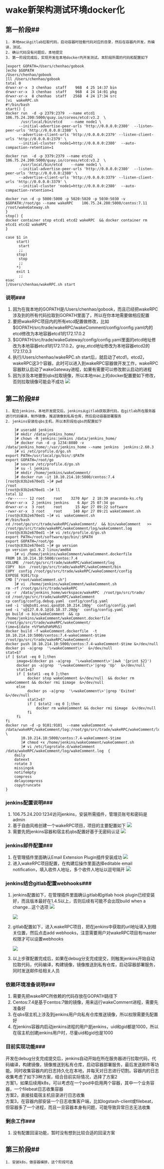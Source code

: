 # wake新架构测试环境docker化 #

## 第一阶段##
    1. 本地mac从gitlab拉取代码，启动容器时挂载代码对应的目录，然后在容器内开发，热编译，测试。
    2. 确认代码没有问题后，本地提交
    3. 第一阶段完成后，实现开发在本地docker内开发测试。本阶段所需的代码和配置如下
```
]export GOPATH=/Users/chenhao/gobook
]echo $GOPATH
/Users/chenhao/gobook
]ll /Users/chenhao/gobook
total 0
drwxr-xr-x  3 chenhao  staff    96B  4 25 14:37 bin
drwxr-xr-x  3 chenhao  staff    96B  4 24 14:01 pkg
drwxr-xr-x  8 chenhao  staff   256B  4 24 17:34 src
]vi  wakeRPC.sh
#!/bin/bash
start() {
docker run  -d -p 2379:2379  --name etcd1   106.75.24.200:5000/quay.io/coreos/etcd:v3.2  \
       /usr/local/bin/etcd    --name node1 \
      --initial-advertise-peer-urls 'http://0.0.0.0:2380'  --listen-peer-urls 'http://0.0.0.0:2380' \
      --advertise-client-urls 'http://0.0.0.0:2379' --listen-client-urls 'http://0.0.0.0:2379' \
      --initial-cluster 'node1=http://0.0.0.0:2380'  --auto-compaction-retention=1

docker run  -d -p 3379:2379 --name etcd2   106.75.24.200:5000/quay.io/coreos/etcd:v3.2  \
       /usr/local/bin/etcd    --name node1 \
      --initial-advertise-peer-urls 'http://0.0.0.0:2380'  --listen-peer-urls 'http://0.0.0.0:2380' \
      --advertise-client-urls 'http://0.0.0.0:3379' --listen-client-urls 'http://0.0.0.0:3379' \
      --initial-cluster 'node1=http://0.0.0.0:2380'  --auto-compaction-retention=1

docker run -d -p 5000:5000 -p 5020:5020 -p 5030:5030 -v $GOPATH:/root/go --name wakeRPC    106.75.24.200:5000/centos:7.11 /root/wakeGateway.sh
}
stop() {
docker container stop etcd1 etcd2 wakeRPC  && docker container rm etcd1 etcd2 wakeRPC
}

case $1 in
     start)
      start
      ;;
     stop)
      stop
      ;;
     *)
     exit 1
      ;;
esac
]/Users/chenhao/wakeRPC.sh start  
```
### 说明###
1. 因为在我本地的GOPATH是/Users/chenhao/gobook，而且已经把wakeRPC涉及到的所有代码拉取到GOPATH里面了，所以在你本地需要做相应配置
2. 要把wakeRPC项目内的所有etcd配置做修改，比如$GOPATH/src/trade/wakeRPC/wakeComment/config/config.yaml内的etcd修改为本地容器etcd1的172.17.0.2
3. $GOPATH/src/trade/wakeGateway/config/config.yaml里面的etcd地址修改为本地容器etcd1的172.17.0.2，gray_etcd地址修改为本地容器etcd2的172.17.0.3
4. 执行/Users/chenhao/wakeRPC.sh start后，就启动了etcd1，etcd2，wakeRPC这3个容器，此时可以进入到wakeRPC容器做开发工作，wakeRPC容器默认启动了wakeGateway进程，如果有需要可以修改默认启动的进程
5. 因为涉及本地要到qbs拉取镜像，所以本地mac上的docker配置要如下修改，否则拉取镜像可能会不成功
  ![](images/picture14.png)

## 第二阶段##
    1. 配合jenkins，本地开发提交后，jenkins从gitlab获取源代码，在gitlab所在服务器进行代码编译，制作镜像，推送镜像到私有仓库，然后启动容器部署服务
    2. jenkins安装在qbs主机，所以本阶段在qbs的配置如下
```
    ]# useradd jenkins
    ]# mkdir /data/jenkins_home/
    ]# chown -R jenkins:jenkins /data/jenkins_home/
    ]# docker run -d -p 1234:8080 -v /data/jenkins_home/:/var/jenkins_home --name jenkins  jenkins:2.60.3
    ]# vi /etc/profile.d/go.sh
export PATH=/usr/local/go/bin/:$PATH
export GOPATH=/root/go
    ]# source /etc/profile.d/go.sh
    ]# su -l jenkins 
    ]# mkdir /home/jenkins/wakeComment/
    ]# docker run -it 10.10.214.10:5000/centos:7.4
[root@c83b2e670ed1 ~]# pwd
/root
[root@c83b2e670ed1 ~]# ll
total 12
-rw------- 12 root    root    3270 Apr  2 18:39 anaconda-ks.cfg
drwxr-xr-x  2 jenkins jenkins    6 Apr 25 07:34 go
drwxr-xr-x  3 root    root      15 Apr 27 09:22 software
-rwxr-xr-x  3 root    root     140 Apr 27 09:21 wakeComment.sh
[root@c83b2e670ed1 ~]# vi  wakeComment.sh
#!/bin/bash
cd /root/go/src/trade/wakeRPC/wakeComment/  && bin/wakeComment   >> /root/go/src/trade/wakeRPC/wakeComment/log/wakeComment.log
[root@c83b2e670ed1 ~]# vi /etc/profile.d/go.sh
export PATH=/root/software/go/bin/:$PATH
export GOPATH=/root/go
[root@c83b2e670ed1 ~]# go version
go version go1.9.2 linux/amd64
    ]# vi /home/jenkins/wakeComment/wakeComment.dockerfile
FROM 10.10.214.10:5000/centos:7.4
VOLUME  /root/go/src/trade/wakeRPC/wakeComment/log
COPY  bin  /root/go/src/trade/wakeRPC/wakeComment/bin
COPY  config /root/go/src/trade/wakeRPC/wakeComment/config
EXPOSE 9101/tcp
CMD ["/root/wakeComment.sh"]
    ]# vi  /home/jenkins/wakeComment/wakeComment.sh
rm -rf /root/go/src/trade/wakeRPC
cp -r  /data/jenkins_home/workspace/wakeRPC  /root/go/src/trade/
cd /root/go/src/trade/wakeRPC/wakeComment
cp config/config.debug.yaml  config/config.yaml
sed -i 's@qbs01.enai.qas@10.10.214.10@g'  config/config.yaml
sed -i 's@127.0.0.1@10.10.37.20@g'  config/config.yaml
go build -o bin/wakeComment  && cp /home/jenkins/wakeComment/wakeComment.dockerfile /root/go/src/trade/wakeRPC/wakeComment/
time=$(date +%Y%m%d%H%M%S)
docker build -f wakeComment.dockerfile  -t  10.10.214.10:5000/centos:7.4-wakeComment-$time   /root/go/src/trade/wakeRPC/wakeComment/
docker push 10.10.214.10:5000/centos:7.4-wakeComment-$time &>/dev/null
docker ps -a|grep  '\<wakeComment\>'  &>/dev/null
stat=$?
if [ $stat -eq 0 ];then
     image=$(docker ps -a|grep  '\<wakeComment\>'|awk '{print $2}')
     docker ps -a|grep  '\<wakeComment\>'|grep 'Up'  &>/dev/null
     stat1=$?
     if [ $stat1 -eq 0 ];then
          docker stop wakeComment &>/dev/null  && docker rm wakeComment && docker rmi $image  &>/dev/null
     else
          docker ps -a|grep  '\<wakeComment\>'|grep 'Exited'  &>/dev/null
          stat2=$?
          if [ $stat2 -eq 0 ];then
              docker rm wakeComment && docker rmi $image  &>/dev/null
          fi
     fi
fi
docker run -d -p 9101:9101  --name wakeComment -v /data/wakeRPC/wakeComment/log:/root/go/src/trade/wakeRPC/wakeComment/log  \
       10.10.214.10:5000/centos:7.4-wakeComment-$time
       ]# chmod +x /home/jenkins/wakeComment/wakeComment.sh
       ]# vi /etc/logrotate.d/wakeComment
/data/wakeRPC/wakeComment/log/wakeComment.log  {
    daily
    dateext
    rotate 3
    missingok
    notifempty
    compress
    delaycompress
    copytruncate
}
```
### jenkins配置说明###
1. 106.75.24.200:1234访问jenkins，安装所需插件，管理员账号和密码是admin
2. 基于自由风格创建一个wakeRPC项目，项目的主要配置如下
   ![](images/picture15.png)
3. 需要先把jenkins容器和宿主机qbs配置好基于无密码认证
   ![](images/picture16.png)

### jenkins邮件配置###
1. 在管理插件里面确认Email Extension Plugin插件安装成功
   ![](images/picture17.png)
2. 进入wakeRPC项目配置，在构建后操作里面选择editable email notification，填入收件人地址，多个收件人地址以逗号隔开
   ![](images/picture18.png)

### jenkins结合gitlab配置webhooks###
1. jenkins配置如下，在管理插件里面确认gitlab和gitlab hook plugin已经安装好，而且版本最好在1.4.5以上，否则后续有可能不会出现build when a change…这个选项
   ![](images/picture19.png)

   ![](images/picture20.png)
2. gitlab配置如下，进入wakeRPC项目，把在jenkins中获取的url地址填入到相关位置，然后点击add webhooks，注意需要用户对wakeRPC项目有master权限才可以设置webhooks

   ![](images/picture21.png)
3. 以上步骤配置完成后，如果在debug分支完成提交，则触发jenkins开始自动拉取代码，代码编译，构建镜像，镜像推送到私有仓库，启动容器部署服务，同时发送邮件给相关人员

### 依赖环境准备说明###
1. 需要先把wakeRPC所依赖的代码存放在GOPATH路径下
2. Centos:7.4是基于centos:7做的镜像，用来运行wakeComment进程，需要先准备好
3. 在qbs宿主机上涉及到jenkins用户向私有仓库推送镜像，所以权限需要先配置好
4. 在jenkins容器内启动jenkins进程的用户是jenkins，uid和gid都是1000，所以在宿主机创建jenkins用户时，尽量uid和gid也是1000


### 目前实现功能###
开发在debug分支完成提交后，jenkins自动开始在所在服务器进行拉取代码，代码编译，构建镜像，镜像推送到私有仓库，启动容器部署服务，最后发送邮件等功能。同时收集容器内的日志持久化在本地，并每天对日志进行切割。容器内的日志收集考虑了如下3种方案，结合目前实际情况，选择了方案2  
   方案1，如果后续用k8s，可以考虑在一个pod中启用两个容器，其中一个业务容器，一个filebeat日志收集容器  
   方案2，直接挂载宿主机目录进行日志收集  
   方案3，在容器内部安装一个日志收集客户端，比如logstash-client或filebeat，但容器多了一个进程，而且一旦容器本身有问题，可能导致异常日志无法收集
### 剩余工作###
1. 没有配置回滚功能，暂时没有想到比较合适的回滚方案

## 第三阶段##
    1. 安装k8s，做容器编排，这个阶段可选
